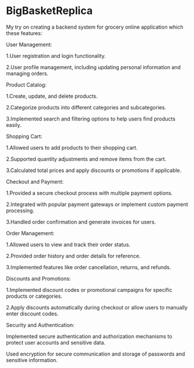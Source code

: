 ﻿# BigBasketReplica

 My try on creating a backend system for grocery online application which these features:

User Management:

1.User registration and login functionality.

2.User profile management, including updating personal information and managing orders.

Product Catalog:

1.Create, update, and delete products.

2.Categorize products into different categories and subcategories.

3.Implemented search and filtering options to help users find products easily.

Shopping Cart:

1.Allowed users to add products to their shopping cart.

2.Supported quantity adjustments and remove items from the cart.

3.Calculated total prices and apply discounts or promotions if applicable.

Checkout and Payment:

1.Provided a secure checkout process with multiple payment options.

2.Integrated with popular payment gateways or implement custom payment processing.

3.Handled order confirmation and generate invoices for users.

Order Management:

1.Allowed users to view and track their order status.

2.Provided order history and order details for reference.

3.Implemented features like order cancellation, returns, and refunds.

Discounts and Promotions:

1.Implemented discount codes or promotional campaigns for specific products or categories.

2.Apply discounts automatically during checkout or allow users to manually enter discount codes.


Security and Authentication:

Implemented secure authentication and authorization mechanisms to protect user accounts and sensitive data.

Used encryption for secure communication and storage of passwords and sensitive information.
